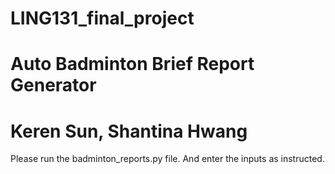 # LING131_final_project
# Auto Badminton Brief Report Generator
# Keren Sun, Shantina Hwang

Please run the badminton_reports.py file.
And enter the inputs as instructed.

